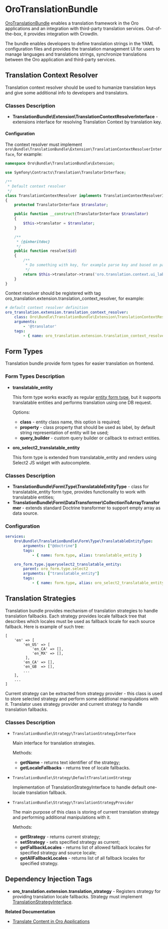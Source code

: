 <a id="bundle-docs-platform-translation-bundle"></a>

# OroTranslationBundle

<a href="https://github.com/oroinc/platform/tree/5.1/src/Oro/Bundle/TranslationBundle" target="_blank">OroTranslationBundle</a> enables a translation framework in the Oro applications and an integration with third-party translation services. Out-of-the-box, it provides integration with CrowdIn.

The bundle enables developers to define translation strings in the YAML configuration files and provides the translation management UI for users to manage languages and translations strings, synchronize translations between the Oro application and third-party services.

## Translation Context Resolver

Translation context resolver should be used to humanize translation keys and give some additional info to developers and translators.

### Classes Description

* **TranslationBundle\\Extension\\TranslationContextResolverInterface** - extensions interface for resolving Translation Context by translation key.

#### Configuration

The context resolver must implement `oro\Bundle\TranslationBundle\Extension\TranslationContextResolverInterface`, for example:

```php
namespace Oro\Bundle\TranslationBundle\Extension;

use Symfony\Contracts\Translation\TranslatorInterface;

/**
 * Default context resolver
 */
class TranslationContextResolver implements TranslationContextResolverInterface
{
    protected TranslatorInterface $translator;

    public function __construct(TranslatorInterface $translator)
    {
        $this->translator = $translator;
    }

    /**
     * {@inheritdoc}
     */
    public function resolve($id)
    {
        /**
         * Do something with key, for example parse key and based on parsed data prepare context string
         */
        return $this->translator->trans('oro.translation.context.ui_label');
    }
}
```

Context resolver should be registered with tag oro_translation.extension.translation_context_resolver, for example:

```yaml
# default context resolver definition
oro_translation.extension.translation_context_resolver:
    class: Oro\Bundle\TranslationBundle\Extension\TranslationContextResolver
    arguments:
        - '@translator'
    tags:
        - { name: oro_translation.extension.translation_context_resolver, priority: -100 }
```

## Form Types

Translation bundle provide form types for easier translation on frontend.

### Form Types Description

* **translatable_entity**

  This form type works exactly as regular <a href="http://symfony.com/doc/current/reference/forms/types/entity.html" target="_blank">entity form type</a>, but it supports translatable entities and performs translation using one DB request.

  Options:
  * **class** - entity class name, this option is required;
  * **property** - class property that should be used as label, by default string representation of entity will be used;
  * **query_builder** - custom query builder or callback to extract entities.
* **oro_select2_translatable_entity**

  This form type is extended from translatable_entity and renders using Select2 JS widget with autocomplete.

### Classes Description

* **TranslationBundle\\Form\\Type\\TranslatableEntityType** - class for translatable_entity form type, provides functionality to work with translatable entities;
* **TranslationBundle\\Form\\DataTransformer\\CollectionToArrayTransformer** - extends standard Doctrine transformer to support empty array as data source.

### Configuration

```yaml
services:
    Oro\Bundle\TranslationBundle\Form\Type\TranslatableEntityType:
        arguments: ["@doctrine"]
        tags:
            - { name: form.type, alias: translatable_entity }

    oro_form.type.jqueryselect2_translatable_entity:
        parent: oro_form.type.select2
        arguments: ["translatable_entity"]
        tags:
            - { name: form.type, alias: oro_select2_translatable_entity }
```

## Translation Strategies

Translation bundle provides mechanism of translation strategies to handle translation fallbacks.
Each strategy provides locale fallback tree that describes which locales must be used as fallback locale
for each source fallback. Here is example of such tree:

```twig
[
    'en' => [
        'en_US' => [
            'en_CA' => [],
            'en_MX' => [],
         ],
        'en_CA' => [],
        'en_GB  => [],
        ...
    ],
    ...
]
```

Current strategy can be extracted from strategy provider - this class is used to store selected strategy and
perform some additional manipulations with it. Translator uses strategy provider and current strategy to handle
translation fallbacks.

### Classes Description

* `TranslationBundle\Strategy\TranslationStrategyInterface`

  Main interface for translation strategies.

  Methods:
  * **getName** - returns text identifier of the strategy;
  * **getLocaleFallbacks** - returns tree of locale fallbacks.
* `TranslationBundle\Strategy\DefaultTranslationStrategy`

  Implementation of TranslationStrategyInterface to handle default one-locale translation fallback.
* `TranslationBundle\Strategy\TranslationStrategyProvider`

  The main purpose of this class is storing of current translation strategy and performing additional manipulations with it.

  Methods:
  * **getStrategy** - returns current strategy;
  * **setStrategy** - sets specified strategy as current;
  * **getFallbackLocales** - returns list of allowed fallback locales for specified strategy and source locale;
  * **getAllFallbackLocales** - returns list of all fallback locales for specified strategy.

## Dependency Injection Tags

* **oro_translation.extension.translation_strategy** - Registers strategy for providing translation locale fallbacks. Strategy must implement <a href="https://github.com/oroinc/platform/blob/5.1/src/Oro/Bundle/TranslationBundle/Strategy/TranslationStrategyInterface.php" target="_blank">TranslationStrategyInterface</a>.

**Related Documentation**

* [Translate Content in Oro Applications](../../../backend/translations/translations.md#dev-translation)

<!-- Frontend -->
